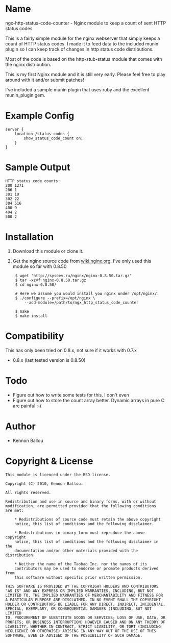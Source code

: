 Name
====

ngx-http-status-code-counter - Nginx module to keep a count of sent HTTP status codes

This is a fairly simple module for the nginx webserver that simply keeps a count of HTTP status codes. I made it to feed data to the included munin plugin so I can keep track of changes in http status code distributions.

Most of the code is based on the http-stub-status module that comes with the nginx distribution.

This is my first Nginx module and it is still very early. Please feel free to play around with it and/or submit patches!

I've included a sample munin plugin that uses ruby and the excellent munin_plugin gem.

Example Config
==============

    server {
        location /status-codes {
            show_status_code_count on;
        }
    }
    
Sample Output
=============
    HTTP status code counts:
    200 1271
    206 1
    301 10
    302 22
    304 516
    400 9
    404 2
    500 2


Installation
============

1. Download this module or clone it.
1. Get the nginx source code from [wiki.nginx.org](http://wiki.nginx.net/). I've only used this module so far with 0.8.50

        $ wget 'http://sysoev.ru/nginx/nginx-0.8.50.tar.gz'
        $ tar -xzvf nginx-0.8.50.tar.gz
        $ cd nginx-0.8.50/
        
        # Here we assume you would install you nginx under /opt/nginx/.
        $ ./configure --prefix=/opt/nginx \
            --add-module=/path/to/ngx_http_status_code_counter
        
        $ make
        $ make install

Compatibility
=============

This has only been tried on 0.8.x, not sure if it works with 0.7.x

*   0.8.x (last tested version is 0.8.50)

Todo
====

* Figure out how to write some tests for this. I don't even
* Figure out how to store the count array better. Dynamic arrays in pure C are painful :-(

Author
=======

* Kennon Ballou <kennon at angryturnip dot com>

Copyright & License
===================

    This module is licenced under the BSD license.

    Copyright (C) 2010, Kennon Ballou.

    All rights reserved.

    Redistribution and use in source and binary forms, with or without
    modification, are permitted provided that the following conditions
    are met:

        * Redistributions of source code must retain the above copyright
        notice, this list of conditions and the following disclaimer.

        * Redistributions in binary form must reproduce the above copyright
        notice, this list of conditions and the following disclaimer in the
        documentation and/or other materials provided with the distribution.

        * Neither the name of the Taobao Inc. nor the names of its
        contributors may be used to endorse or promote products derived from
        this software without specific prior written permission.

    THIS SOFTWARE IS PROVIDED BY THE COPYRIGHT HOLDERS AND CONTRIBUTORS
    "AS IS" AND ANY EXPRESS OR IMPLIED WARRANTIES, INCLUDING, BUT NOT
    LIMITED TO, THE IMPLIED WARRANTIES OF MERCHANTABILITY AND FITNESS FOR
    A PARTICULAR PURPOSE ARE DISCLAIMED. IN NO EVENT SHALL THE COPYRIGHT
    HOLDER OR CONTRIBUTORS BE LIABLE FOR ANY DIRECT, INDIRECT, INCIDENTAL,
    SPECIAL, EXEMPLARY, OR CONSEQUENTIAL DAMAGES (INCLUDING, BUT NOT LIMITED
    TO, PROCUREMENT OF SUBSTITUTE GOODS OR SERVICES; LOSS OF USE, DATA, OR
    PROFITS; OR BUSINESS INTERRUPTION) HOWEVER CAUSED AND ON ANY THEORY OF
    LIABILITY, WHETHER IN CONTRACT, STRICT LIABILITY, OR TORT (INCLUDING
    NEGLIGENCE OR OTHERWISE) ARISING IN ANY WAY OUT OF THE USE OF THIS
    SOFTWARE, EVEN IF ADVISED OF THE POSSIBILITY OF SUCH DAMAGE.
